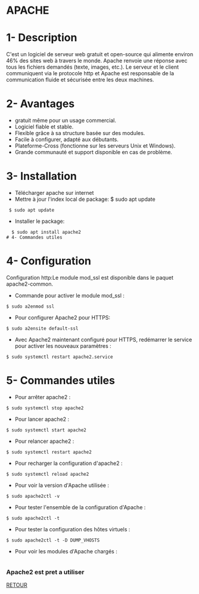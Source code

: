 # APACHE
# 1- Description
 C'est un logiciel de serveur web gratuit et open-source qui alimente environ 46% des sites web à travers le monde.
 Apache renvoie une réponse avec tous les fichiers demandés (texte, images, etc.). Le serveur et le client communiquent via le 
 protocole http et Apache est responsable de la communication fluide et sécurisée entre les deux machines.
 # 2- Avantages
  - gratuit même pour un usage commercial.
  - Logiciel fiable et stable.
  - Flexible grâce à sa structure basée sur des modules.
  - Facile à configurer, adapté aux débutants.
  - Plateforme-Cross (fonctionne sur les serveurs Unix et Windows).
  - Grande communauté et support disponible en cas de problème.
 # 3- Installation
 - Télécharger apache sur internet
 - Mettre à jour l'index local de package:
   $ sudo apt update
``` 
 $ sudo apt update
 ```
 - Installer le package: 
 ```  
   $ sudo apt install apache2
 # 4- Commandes utiles
```
# 4- Configuration
Configuration http:Le module mod_ssl est disponible dans le paquet apache2-common. 
- Commande pour activer le module mod_ssl :
```
$ sudo a2enmod ssl
```
- Pour configurer Apache2 pour HTTPS:
```
$ sudo a2ensite default-ssl
```
- Avec Apache2 maintenant configuré pour HTTPS, redémarrer le service pour activer les nouveaux paramètres :
``` 
$ sudo systemctl restart apache2.service
```
# 5- Commandes utiles
- Pour arrêter apache2 :  
```
$ sudo systemctl stop apache2
```
- Pour lancer apache2 :  
``` 
$ sudo systemctl start apache2
```
- Pour relancer apache2 :
```  
$ sudo systemctl restart apache2
```
- Pour recharger la configuration d'apache2 :  
```
$ sudo systemctl reload apache2
```
- Pour voir la version d'Apache utilisée :  
```
$ sudo apache2ctl -v
```
- Pour tester l'ensemble de la configuration d'Apache :   
```
$ sudo apache2ctl -t
```
- Pour tester la configuration des hôtes virtuels :  
```
$ sudo apache2ctl -t -D DUMP_VHOSTS
```
- Pour voir les modules d'Apache chargés :
```$ sudo apache2ctl -M 
```

### Apache2 est pret a utiliser

<a href='https://github.com/Onja74/SYS-1'>RETOUR</a>
